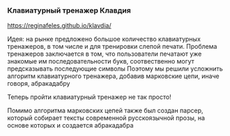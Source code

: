 ### Клавиатурный тренажер Клавдия
https://reginafeles.github.io/klavdia/

Идея: на рынке предложено большое количество клавиатурных тренажеров, в том числе и для тренировки слепой печати. 
Проблема тренажеров заключается в том, что пользователи печатают уже знакомые им последовательности букв, соотвественно могут предсказывать последующие символы
Поэтому мы решили усложнить алгоритм клавиатурного тренажера, добавив марковские цепи, иначе говоря, абракадабру

Теперь пройти клавиатурный тренажер не так просто!


Помимо алгоритма марковских цепей также был создан парсер, который собирает тексты современной русскоязычной прозы, на основе которых и создается абракадабра

